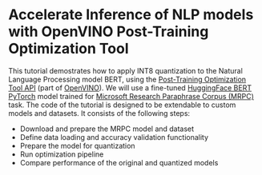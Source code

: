# Accelerate Inference of NLP models with OpenVINO Post-Training Optimization Tool 

This tutorial demostrates how to apply INT8 quantization to the Natural
Language Processing model BERT, using the [Post-Training Optimization
Tool
API](https://docs.openvinotoolkit.org/latest/pot_compression_api_README.html)
(part of [OpenVINO](https://docs.openvinotoolkit.org/)). We will use a
fine-tuned [HuggingFace
BERT](https://huggingface.co/transformers/model_doc/bert.html)
[PyTorch](https://pytorch.org/) model trained for [Microsoft Research
Paraphrase Corpus
(MRPC)](https://www.microsoft.com/en-us/download/details.aspx?id=52398) task.
The code of the tutorial is designed to be extendable to custom models and
datasets. It consists of the following steps:

- Download and prepare the MRPC model and dataset
- Define data loading and accuracy validation functionality
- Prepare the model for quantization
- Run optimization pipeline
- Compare performance of the original and quantized models

